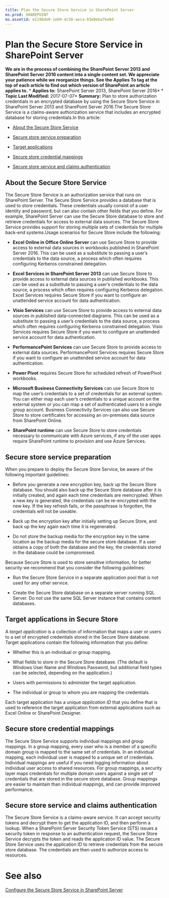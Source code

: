 ```yaml
---
title: Plan the Secure Store Service in SharePoint Server
ms.prod: SHAREPOINT
ms.assetid: e1196de0-1eb9-4c50-aeca-93e0eba7be0d
---
```



# Plan the Secure Store Service in SharePoint Server
 **We are in the process of combining the SharePoint Server 2013 and SharePoint Server 2016 content into a single content set. We appreciate your patience while we reorganize things. See the Applies To tag at the top of each article to find out which version of SharePoint an article applies to.** * **Applies to:** SharePoint Server 2013, SharePoint Server 2016*  * **Topic Last Modified:** 2017-07-07* **Summary:** Plan to store authorization credentials in an encrypted database by using the Secure Store Service in SharePoint Server 2013 and SharePoint Server 2016.The Secure Store Service is a claims-aware authorization service that includes an encrypted database for storing credentials.In this article:
-  [About the Secure Store Service](#AboutTheSecureStoreService)
    
  
-  [Secure store service preparation](#SecureStoreServicePreparation)
    
  
-  [Target applications](#TargetApplications)
    
  
-  [Secure store credential mappings](#SecureStoreServiceMappings)
    
  
-  [Secure store service and claims authentication](#ClaimsAuthentication)
    
  

## About the Secure Store Service
<a name="AboutTheSecureStoreService"> </a>

The Secure Store Service is an authorization service that runs on SharePoint Server. The Secure Store Service provides a database that is used to store credentials. These credentials usually consist of a user identity and password, but can also contain other fields that you define. For example, SharePoint Server can use the Secure Store database to store and retrieve credentials for access to external data sources. The Secure Store Service provides support for storing multiple sets of credentials for multiple back-end systems.Usage scenarios for Secure Store include the following:
- **Excel Online in Office Online Server** can use Secure Store to provide access to external data sources in workbooks published in SharePoint Server 2016. This can be used as a substitute to passing a user’s credentials to the data source, a process which often requires configuring Kerberos constrained delegation.
    
  
- **Excel Services in SharePoint Server 2013** can use Secure Store to provide access to external data sources in published workbooks. This can be used as a substitute to passing a user’s credentials to the data source, a process which often requires configuring Kerberos delegation. Excel Services requires Secure Store if you want to configure an unattended service account for data authentication.
    
  
- **Visio Services** can use Secure Store to provide access to external data sources in published data-connected diagrams. This can be used as a substitute to passing a user’s credentials to the data source, a process which often requires configuring Kerberos constrained delegation. Visio Services requires Secure Store if you want to configure an unattended service account for data authentication.
    
  
- **PerformancePoint Services** can use Secure Store to provide access to external data sources. PerformancePoint Services requires Secure Store if you want to configure an unattended service account for data authentication.
    
  
- **Power Pivot** requires Secure Store for scheduled refresh of PowerPivot workbooks.
    
  
- **Microsoft Business Connectivity Services** can use Secure Store to map the user’s credentials to a set of credentials for an external system. You can either map each user’s credentials to a unique account on the external system or you can map a set of authenticated users to a single group account. Business Connectivity Services can also use Secure Store to store certificates for accessing an on-premises data source from SharePoint Online.
    
  
- **SharePoint runtime** can use Secure Store to store credentials necessary to communicate with Azure services, if any of the user apps require SharePoint runtime to provision and use Azure Services.
    
  

## Secure store service preparation
<a name="SecureStoreServicePreparation"> </a>

When you prepare to deploy the Secure Store Service, be aware of the following important guidelines:
- Before you generate a new encryption key, back up the Secure Store database. You should also back up the Secure Store database after it is initially created, and again each time credentials are reencrypted. When a new key is generated, the credentials can be re-encrypted with the new key. If the key refresh fails, or the passphrase is forgotten, the credentials will not be useable.
    
  
- Back up the encryption key after initially setting up Secure Store, and back up the key again each time it is regenerated.
    
  
- Do not store the backup media for the encryption key in the same location as the backup media for the secure store database. If a user obtains a copy of both the database and the key, the credentials stored in the database could be compromised.
    
  
Because Secure Store is used to store sensitive information, for better security we recommend that you consider the following guidelines:
- Run the Secure Store Service in a separate application pool that is not used for any other service.
    
  
- Create the Secure Store database on a separate server running SQL Server. Do not use the same SQL Server instance that contains content databases.
    
  

## Target applications in Secure Store
<a name="TargetApplications"> </a>

A  *target application*  is a collection of information that maps a user or users to a set of encrypted credentials stored in the Secure Store database. Target applications contain the following information that you define:
- Whether this is an individual or group mapping. 
    
  
- What fields to store in the Secure Store database. (The default is Windows User Name and Windows Password, but additional field types can be selected, depending on the application.)
    
  
- Users with permissions to administer the target application.
    
  
- The individual or group to whom you are mapping the credentials.
    
  
Each target application has a unique  *application ID*  that you define that is used to reference the target application from external applications such as Excel Online or SharePoint Designer.
## Secure store credential mappings
<a name="SecureStoreServiceMappings"> </a>

The Secure Store Service supports individual mappings and group mappings. In a group mapping, every user who is a member of a specific domain group is mapped to the same set of credentials. In an individual mapping, each individual user is mapped to a unique set of credentials. Individual mappings are useful if you need logging information about individual user access to shared resources. For group mappings, a security layer maps credentials for multiple domain users against a single set of credentials that are stored in the secure store database. Group mappings are easier to maintain than individual mappings, and can provide improved performance.
## Secure store service and claims authentication
<a name="ClaimsAuthentication"> </a>

The Secure Store Service is a claims-aware service. It can accept security tokens and decrypt them to get the application ID, and then perform a lookup. When a SharePoint Server Security Token Service (STS) issues a security token in response to an authentication request, the Secure Store Service decrypts the token and reads the application ID value. The Secure Store Service uses the application ID to retrieve credentials from the secure store database. The credentials are then used to authorize access to resources.
# See also

#### 

 [Configure the Secure Store Service in SharePoint Server](html/configure-the-secure-store-service-in-sharepoint-server.md)
  
    
    

  
    
    

